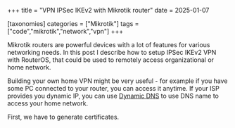+++
title = "VPN IPSec IKEv2 with Mikrotik router"
date = 2025-01-07

[taxonomies]
categories = ["Mikrotik"]
tags = ["code","mikrotik","network","vpn"]
+++

Mikrotik routers are powerful devices with a lot of features for various networking needs. In this post I describe how to setup IPSec IKEv2 VPN with RouterOS, that could be used to remotely access organizational or home network. 
<!-- more -->
Building your own home VPN might be very useful - for example if you have some PC connected to your router, you can access it anytime. If your ISP provides you dynamic IP, you can use [Dynamic DNS](@/dyndns-ovh-mikrotik/index.md) to use DNS name to access your home network.

First, we have to generate certificates.